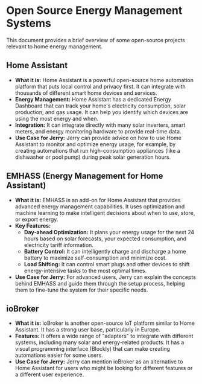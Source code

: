 # Open Source Energy Management Systems

This document provides a brief overview of some open-source projects relevant to home energy management.

## Home Assistant

-   **What it is:** Home Assistant is a powerful open-source home automation platform that puts local control and privacy first. It can integrate with thousands of different smart home devices and services.
-   **Energy Management:** Home Assistant has a dedicated Energy Dashboard that can track your home's electricity consumption, solar production, and gas usage. It can help you identify which devices are using the most energy and when.
-   **Integration:** It can integrate directly with many solar inverters, smart meters, and energy monitoring hardware to provide real-time data.
-   **Use Case for Jerry:** Jerry can provide advice on how to use Home Assistant to monitor and optimize energy usage, for example, by creating automations that run high-consumption appliances (like a dishwasher or pool pump) during peak solar generation hours.

## EMHASS (Energy Management for Home Assistant)

-   **What it is:** EMHASS is an add-on for Home Assistant that provides advanced energy management capabilities. It uses optimization and machine learning to make intelligent decisions about when to use, store, or export energy.
-   **Key Features:**
    -   **Day-ahead Optimization:** It plans your energy usage for the next 24 hours based on solar forecasts, your expected consumption, and electricity tariff information.
    -   **Battery Control:** It can intelligently charge and discharge a home battery to maximize self-consumption and minimize cost.
    -   **Load Shifting:** It can control smart plugs and other devices to shift energy-intensive tasks to the most optimal times.
-   **Use Case for Jerry:** For advanced users, Jerry can explain the concepts behind EMHASS and guide them through the setup process, helping them to fine-tune the system for their specific needs.

## ioBroker

-   **What it is:** ioBroker is another open-source IoT platform similar to Home Assistant. It has a strong user base, particularly in Europe.
-   **Features:** It offers a wide range of "adapters" to integrate with different systems, including many solar and energy-related products. It has a visual programming interface (Blockly) that can make creating automations easier for some users.
-   **Use Case for Jerry:** Jerry can mention ioBroker as an alternative to Home Assistant for users who might be looking for different features or a different user experience.
